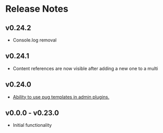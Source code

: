 # Release Notes

## v0.24.2

* Console.log removal

## v0.24.1

* Content references are now visible after adding a new one to a multi

## v0.24.0 

* [Ability to use pug templates in admin plugins.](http://docs.grasshopper.ws/concepts/plugins/)

## v0.0.0 - v0.23.0

* Initial functionality
